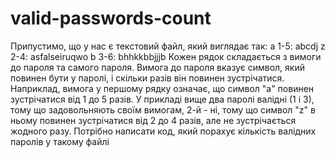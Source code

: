 # valid-passwords-count

Припустимо, що у нас є текстовий файл, який виглядає так:
a 1-5: abcdj
z 2-4: asfalseiruqwo
b 3-6: bhhkkbbjjjb
Кожен рядок складається з вимоги до пароля та самого пароля. Вимога до пароля вказує
символ, який повинен бути у паролі, і скільки разів він повинен зустрічатися. Наприклад,
вимога у першому рядку означає, що символ "a" повинен зустрічатися від 1 до 5 разів. У
прикладі вище два паролі валідні (1 і 3), тому що задовольняють своїм вимогам, 2-й - ні,
тому що символ "z" в ньому повинен зустрічатися від 2 до 4 разів, але не зустрічається
жодного разу.
Потрібно написати код, який порахує кількість валідних паролів у такому файлі
